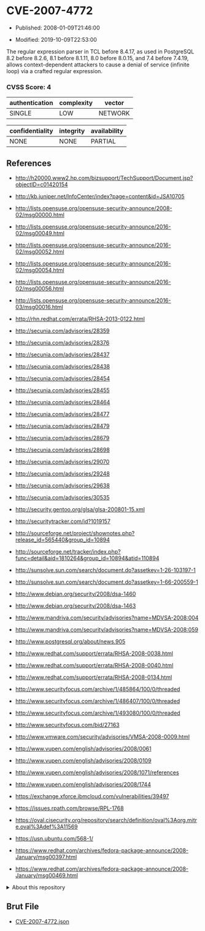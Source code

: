 # CVE-2007-4772

- Published: 2008-01-09T21:46:00

- Modified: 2019-10-09T22:53:00

The regular expression parser in TCL before 8.4.17, as used in PostgreSQL 8.2 before 8.2.6, 8.1 before 8.1.11, 8.0 before 8.0.15, and 7.4 before 7.4.19, allows context-dependent attackers to cause a denial of service (infinite loop) via a crafted regular expression.

### CVSS Score: **4**

| authentication | complexity | vector |
| --- | --- | --- |
| SINGLE | LOW | NETWORK |

| confidentiality | integrity | availability |
| --- | --- | --- |
| NONE | NONE | PARTIAL |

## References

* http://h20000.www2.hp.com/bizsupport/TechSupport/Document.jsp?objectID=c01420154

* http://kb.juniper.net/InfoCenter/index?page=content&id=JSA10705

* http://lists.opensuse.org/opensuse-security-announce/2008-02/msg00000.html

* http://lists.opensuse.org/opensuse-security-announce/2016-02/msg00049.html

* http://lists.opensuse.org/opensuse-security-announce/2016-02/msg00052.html

* http://lists.opensuse.org/opensuse-security-announce/2016-02/msg00054.html

* http://lists.opensuse.org/opensuse-security-announce/2016-02/msg00056.html

* http://lists.opensuse.org/opensuse-security-announce/2016-03/msg00016.html

* http://rhn.redhat.com/errata/RHSA-2013-0122.html

* http://secunia.com/advisories/28359

* http://secunia.com/advisories/28376

* http://secunia.com/advisories/28437

* http://secunia.com/advisories/28438

* http://secunia.com/advisories/28454

* http://secunia.com/advisories/28455

* http://secunia.com/advisories/28464

* http://secunia.com/advisories/28477

* http://secunia.com/advisories/28479

* http://secunia.com/advisories/28679

* http://secunia.com/advisories/28698

* http://secunia.com/advisories/29070

* http://secunia.com/advisories/29248

* http://secunia.com/advisories/29638

* http://secunia.com/advisories/30535

* http://security.gentoo.org/glsa/glsa-200801-15.xml

* http://securitytracker.com/id?1019157

* http://sourceforge.net/project/shownotes.php?release_id=565440&group_id=10894

* http://sourceforge.net/tracker/index.php?func=detail&aid=1810264&group_id=10894&atid=110894

* http://sunsolve.sun.com/search/document.do?assetkey=1-26-103197-1

* http://sunsolve.sun.com/search/document.do?assetkey=1-66-200559-1

* http://www.debian.org/security/2008/dsa-1460

* http://www.debian.org/security/2008/dsa-1463

* http://www.mandriva.com/security/advisories?name=MDVSA-2008:004

* http://www.mandriva.com/security/advisories?name=MDVSA-2008:059

* http://www.postgresql.org/about/news.905

* http://www.redhat.com/support/errata/RHSA-2008-0038.html

* http://www.redhat.com/support/errata/RHSA-2008-0040.html

* http://www.redhat.com/support/errata/RHSA-2008-0134.html

* http://www.securityfocus.com/archive/1/485864/100/0/threaded

* http://www.securityfocus.com/archive/1/486407/100/0/threaded

* http://www.securityfocus.com/archive/1/493080/100/0/threaded

* http://www.securityfocus.com/bid/27163

* http://www.vmware.com/security/advisories/VMSA-2008-0009.html

* http://www.vupen.com/english/advisories/2008/0061

* http://www.vupen.com/english/advisories/2008/0109

* http://www.vupen.com/english/advisories/2008/1071/references

* http://www.vupen.com/english/advisories/2008/1744

* https://exchange.xforce.ibmcloud.com/vulnerabilities/39497

* https://issues.rpath.com/browse/RPL-1768

* https://oval.cisecurity.org/repository/search/definition/oval%3Aorg.mitre.oval%3Adef%3A11569

* https://usn.ubuntu.com/568-1/

* https://www.redhat.com/archives/fedora-package-announce/2008-January/msg00397.html

* https://www.redhat.com/archives/fedora-package-announce/2008-January/msg00469.html

<details>
<summary>About this repository</summary> 

  This repository is part of the project [Live Hack CVE](https://github.com/Live-Hack-CVE). Main website can be found [www.live-hack.org](https://www.live-hack.org) 
  
  Made by [Sn0wAlice](https://github.com/Sn0wAlice) for the people that care about security and need to have a feed of the latest CVEs. Hope you enjoy it, don't forget to star the repo and follow me on [Twitter](https://twitter.com/Sn0wAlice) and [Github](https://github.com/Sn0wAlice). And that is my [personnal website](https://www.alice-snow.me/)

  - [Home Page](https://github.com/Live-Hack-CVE)
  - [Framework](https://github.com/Live-Hack-CVE/cve-framework)
  - [CVE database](https://github.com/Live-Hack-CVE/full_database)
  - [Changelog](https://github.com/Live-Hack-CVE/Changelog)
</details>

## Brut File

* [CVE-2007-4772.json](https://raw.githubusercontent.com/Live-Hack-CVE/full_database/main/cves/2007/CVE-2007-4772.json)

